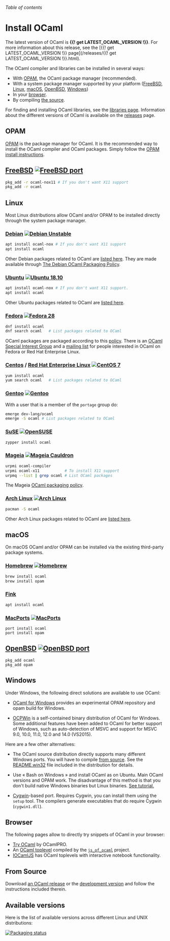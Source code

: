 <!-- ((! set title Install OCaml !)) ((! set documentation !)) -->

*Table of contents*

# Install OCaml

The latest version of OCaml is **{{! get LATEST_OCAML_VERSION !}}**.
For more information about this release, see the
[{{! get LATEST_OCAML_VERSION !}} page](/releases/{{! get LATEST_OCAML_VERSION !}}.html).

The OCaml compiler and libraries can be installed in several ways:

* With [OPAM](#OPAM), the OCaml package manager (recommended).
* With a system package manager supported by your platform
  ([FreeBSD](#FreeBSD), [Linux](#Linux), [macOS](#macOS),
   [OpenBSD](#OpenBSD), [Windows](#Windows))
* In your [browser](#Browser).
* By compiling [the source](#From-Source).

For finding and installing OCaml libraries, see the
[libraries page](/learn/libraries.html). Information about the
different versions of OCaml is available on the [releases](/releases/)
page.

## OPAM

[OPAM](https://opam.ocaml.org/) is the package manager for OCaml. It is
the recommended way to install the OCaml compiler and OCaml
packages. Simply follow the
[OPAM install instructions](https://opam.ocaml.org/doc/Install.html).

## [FreeBSD](https://www.freebsd.org/) [![FreeBSD port](https://repology.org/badge/version-only-for-repo/freebsd/ocaml.svg)](https://repology.org/metapackage/ocaml)

```bash
pkg_add -r ocaml-nox11 # If you don't want X11 support
pkg_add -r ocaml
```

## Linux

Most Linux distributions allow OCaml and/or OPAM to be installed
directly through the system package manager.

### [Debian](https://www.debian.org/) [![Debian Unstable](https://repology.org/badge/version-only-for-repo/debian_unstable/ocaml.svg)](https://repology.org/metapackage/ocaml)


```bash
apt install ocaml-nox # If you don't want X11 support
apt install ocaml
```

Other Debian packages related to OCaml are
[listed here](http://packages.debian.org/search?keywords=ocaml&searchon=all&suite=testing&section=all).
They are made available through
[The Debian OCaml Packaging Policy](http://pkg-ocaml-maint.alioth.debian.org/ocaml_packaging_policy.html/index.html).

### [Ubuntu](https://www.ubuntu.com/) [![Ubuntu 18.10](https://repology.org/badge/version-only-for-repo/ubuntu_18_10/ocaml.svg)](https://repology.org/metapackage/ocaml)


```bash
apt install ocaml-nox # If you don't want X11 support.
apt install ocaml
```

Other Ubuntu packages related to OCaml are
[listed here](http://packages.ubuntu.com/search?keywords=ocaml).

### [Fedora](https://getfedora.org/) [![Fedora 28](https://repology.org/badge/version-only-for-repo/fedora_28/ocaml.svg)](https://repology.org/metapackage/ocaml)


```bash
dnf install ocaml
dnf search ocaml   # List packages related to OCaml
```

OCaml packages are packaged according to this
[policy](http://fedoraproject.org/wiki/Packaging/OCaml).
There is an
[OCaml Special Interest Group](http://fedoraproject.org/wiki/SIGs/OCaml)
and a
[mailing list](https://lists.fedoraproject.org/mailman/listinfo/Ocaml-devel)
for people interested in OCaml on Fedora or Red Hat Enterprise Linux.


### [Centos](https://www.centos.org/) / [Red Hat Enterprise Linux](http://www.redhat.com/en/technologies/linux-platforms/enterprise-linux) [![CentOS 7](https://repology.org/badge/version-only-for-repo/centos_7/ocaml.svg)](https://repology.org/metapackage/ocaml)


```bash
yum install ocaml
yum search ocaml   # List packages related to OCaml
```

### [Gentoo](https://www.gentoo.org/) [![Gentoo](https://repology.org/badge/version-only-for-repo/gentoo/ocaml.svg)](https://repology.org/metapackage/ocaml)


With a user that is a member of the `portage` group do:

```bash
emerge dev-lang/ocaml
emerge -S ocaml # List packages related to OCaml
```

### [SuSE](https://www.suse.com/) [![OpenSUSE](https://repology.org/badge/version-only-for-repo/opensuse_tumbleweed/ocaml.svg)](https://repology.org/metapackage/ocaml)


```bash
zypper install ocaml
```

### [Mageia](https://www.mageia.org/) [![Mageia Cauldron](https://repology.org/badge/version-only-for-repo/mageia_cauldron/ocaml.svg)](https://repology.org/metapackage/ocaml)


```bash
urpmi ocaml-compiler
urpmi ocaml-x11           # To install X11 support
urpmq --list | grep ocaml # List OCaml packages
```

The Mageia [OCaml packaging policy](https://wiki.mageia.org/en/OCaml_policy).

### [Arch Linux](http://www.archlinux.org/) [![Arch Linux](https://repology.org/badge/version-only-for-repo/arch/ocaml.svg)](https://repology.org/metapackage/ocaml)


```bash
pacman -S ocaml
```

Other Arch Linux packages related to OCaml are
[listed here](https://www.archlinux.org/packages/?q=ocaml).

## macOS 

On macOS OCaml and/or OPAM can be installed via the existing third-party
package systems.

### [Homebrew](http://brew.sh/) [![Homebrew](https://repology.org/badge/version-only-for-repo/homebrew/ocaml.svg)](https://repology.org/metapackage/ocaml)


```bash
brew install ocaml
brew install opam
```

###  [Fink](http://fink.sourceforge.net/)

```bash
apt install ocaml
```

### [MacPorts](http://www.macports.org/) [![MacPorts](https://repology.org/badge/version-only-for-repo/macports/ocaml.svg)](https://repology.org/metapackage/ocaml)


```
port install ocaml
port install opam
```

## [OpenBSD](https://www.openbsd.org/) [![OpenBSD port](https://repology.org/badge/version-only-for-repo/openbsd/ocaml.svg)](https://repology.org/metapackage/ocaml)


```
pkg_add ocaml
pkg_add opam
```

## Windows

Under Windows, the following direct solutions are available to use OCaml:

* [OCaml for Windows](https://fdopen.github.io/opam-repository-mingw/)
  provides an experimental OPAM repository and opam build for Windows.

* [OCPWin](http://www.typerex.org/ocpwin.html) is a self-contained binary
  distribution of OCaml for Windows. Some additional features have
  been added to OCaml for better support of Windows, such as auto-detection
  of MSVC and support for MSVC 9.0, 10.0, 11.0, 12.0 and 14.0 (VS2015).

Here are a few other alternatives:

* The OCaml source distribution directly supports many different Windows
  ports. You will have to compile
  [from source](#FromSource). See the
  [README.win32](https://github.com/ocaml/ocaml/blob/trunk/README.win32.adoc)
  file included in the distribution for details.

* Use « Bash on Windows » and install OCaml as on Ubuntu. Main OCaml versions
  and OPAM work. The disadvantage of this method is that you don't build native
  Windows binaries but Linux binaries. [See tutorial.](http://themargin.io/2017/02/02/OCaml_on_win/)

* [Cygwin](http://cygwin.com/)-based port. Requires Cygwin, you can
  install them using the `setup` tool. The compilers generate executables
  that do require Cygwin (`cygwin1.dll`).

## Browser

The following pages allow to directly try snippets of
OCaml in your browser:

* [Try OCaml](https://try.ocamlpro.com/) by OCamlPRO.
* An
  [OCaml toplevel](http://ocsigen.org/js_of_ocaml/dev/files/toplevel/index.html)
  compiled by the [`js_of_ocaml`](http://ocsigen.org/js_of_ocaml/)
  project.
* [IOCamlJS](https://andrewray.github.io/iocamljs/) has OCaml toplevels
  with interactive notebook functionality.

## From Source

Download [an OCaml release](/releases/) or the
[development version](https://github.com/ocaml/ocaml) and follow the
instructions included therein.

## Available versions

Here is the list of available versions across different Linux and UNIX distributions:

[![Packaging
status](https://repology.org/badge/vertical-allrepos/ocaml.svg)](https://repology.org/metapackage/ocaml)



